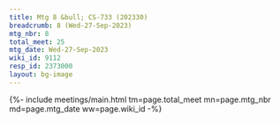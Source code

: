 ```yaml
---
title: Mtg 8 &bull; CS-733 (202330)
breadcrumb: 8 (Wed-27-Sep-2023)
mtg_nbr: 8
total_meet: 25
mtg_date: Wed-27-Sep-2023
wiki_id: 9112
resp_id: 2373000
layout: bg-image
---
```


{%- include meetings/main.html
    tm=page.total_meet
    mn=page.mtg_nbr
    md=page.mtg_date
    ww=page.wiki_id
-%}
